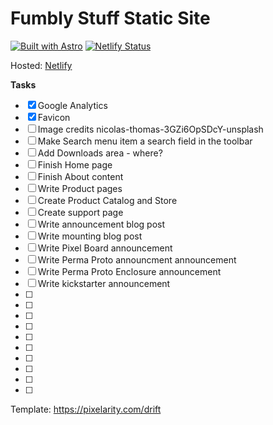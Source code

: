 # Fumbly Stuff Static Site

[![Built with Astro](https://astro.badg.es/v2/built-with-astro/tiny.svg)](https://astro.build)
[![Netlify Status](https://api.netlify.com/api/v1/badges/6ef65515-d375-4b02-b597-aa0bf2153e09/deploy-status)](https://app.netlify.com/sites/fumblyastro/deploys)

Hosted: [Netlify](https://fumblyastro.netlify.app/)

**Tasks**

- [x] Google Analytics
- [x] Favicon
- [ ] Image credits nicolas-thomas-3GZi6OpSDcY-unsplash
- [ ] Make Search menu item a search field in the toolbar
- [ ] Add Downloads area - where?
- [ ] Finish Home page
- [ ] Finish About content
- [ ] Write Product pages
- [ ] Create Product Catalog and Store
- [ ] Create support page
- [ ] Write announcement blog post
- [ ] Write mounting blog post
- [ ] Write Pixel Board announcement
- [ ] Write Perma Proto announcment announcement
- [ ] Write Perma Proto Enclosure announcement
- [ ] Write kickstarter announcement
- [ ] 
- [ ] 
- [ ] 
- [ ] 
- [ ] 
- [ ] 
- [ ] 
- [ ] 
- [ ] 
- [ ] 

Template: https://pixelarity.com/drift
